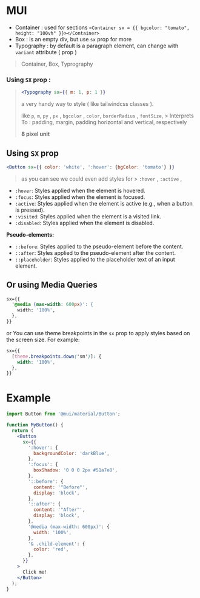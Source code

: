 # MUI



- Container : used for sections `<Container sx = {{ bgcolor: "tomato", height: "100vh" }}></Container>`
- Box : is an empty div, but use `sx` prop for more
- Typography : by default is a paragraph element, can change with `variant` attribute ( prop )



> Container, Box, Typrography

### Using `SX` prop :

> ```jsx
> <Typography sx={{ m: 1, p: 1 }}
> ```
>
> a very handy way to style ( like tailwindcss classes ).
>
> like `p`, `m`, `py` , `px` , `bgcolor` , `color`, `borderRadius` , `fontSize`, > Interprets To : padding, margin, padding horizontal and vertical, respectively
>
> __8 pixel unit__



## Using `SX` prop

```jsx
<Button sx={{ color: 'white', ':hover': {bgColor: 'tomato'} }}
```

> as you can see we could even add styles for > `:hover` , `:active` , 

- `:hover`: Styles applied when the element is hovered.
- `:focus`: Styles applied when the element is focused.
- `:active`: Styles applied when the element is active (e.g., when a button is pressed).
- `:visited`: Styles applied when the element is a visited link.
- `:disabled`: Styles applied when the element is disabled.

**Pseudo-elements:**

- `::before`: Styles applied to the pseudo-element before the content.
- `::after`: Styles applied to the pseudo-element after the content.
- `::placeholder`: Styles applied to the placeholder text of an input element.

## Or using Media Queries

```css
sx={{
  '@media (max-width: 600px)': {
    width: '100%',
  },
}}
```

or You can use theme breakpoints in the `sx` prop to apply styles based on the screen size. For example:

```css
sx={{
  [theme.breakpoints.down('sm')]: {
    width: '100%',
  },
}}
```

# Example

```jsx
import Button from '@mui/material/Button';

function MyButton() {
  return (
    <Button
      sx={{
        ':hover': {
          backgroundColor: 'darkBlue',
        },
        ':focus': {
          boxShadow: '0 0 0 2px #51a7e8',
        },
        '::before': {
          content: '"Before"',
          display: 'block',
        },
        '::after': {
          content: '"After"',
          display: 'block',
        },
        '@media (max-width: 600px)': {
          width: '100%',
        },
        '& .child-element': {
          color: 'red',
        },
      }}
    >
      Click me!
    </Button>
  );
}
```

